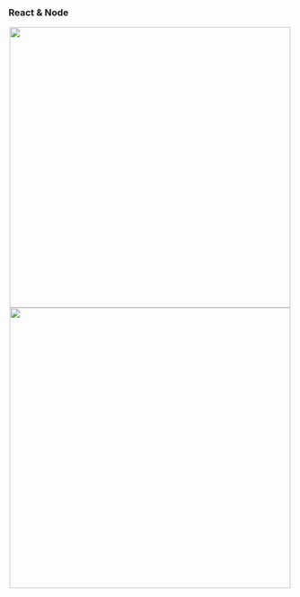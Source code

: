### React & Node

<p align="center">
  <img src="https://github-readme-stats.vercel.app/api?username=pilotpirxie&count_private=true&show_icons=true&include_all_commits=true" width="500">
  <img src="https://github-readme-streak-stats.herokuapp.com?user=pilotpirxie&theme=light" width="500">
</p>
